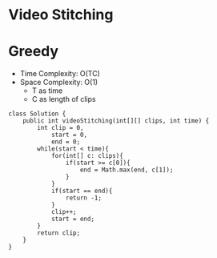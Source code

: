 # Video Stitching
# Greedy
* Time Complexity: O(TC)
* Space Complexity: O(1)
	* T as time
	* C as length of clips
```
class Solution {
    public int videoStitching(int[][] clips, int time) {
        int clip = 0,
            start = 0,
            end = 0;
        while(start < time){
            for(int[] c: clips){
                if(start >= c[0]){
                    end = Math.max(end, c[1]);
                }
            }
            if(start == end){
                return -1;
            }
            clip++;
            start = end;
        }
        return clip;
    }
}
```